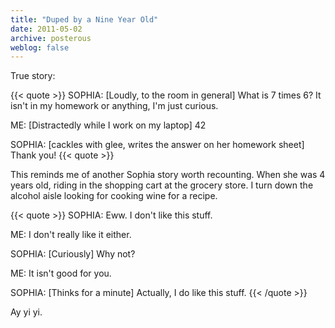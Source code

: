 ```yaml
---
title: "Duped by a Nine Year Old"
date: 2011-05-02
archive: posterous
weblog: false
---
```


True story:

{{< quote >}}
SOPHIA: [Loudly, to the room in general] What is 7 times 6? It isn't in my homework or anything, I'm just curious.

ME: [Distractedly while I work on my laptop] 42

SOPHIA: [cackles with glee, writes the answer on her homework sheet] Thank you!
{{< quote >}}

This reminds me of another Sophia story worth recounting. When she was 4 years old, riding in the shopping cart at the grocery store. I turn down the alcohol aisle looking for cooking wine for a recipe.

{{< quote >}}
SOPHIA: Eww. I don't like this stuff.

ME: I don't really like it either.

SOPHIA: [Curiously] Why not?

ME: It isn't good for you. 

SOPHIA: [Thinks for a minute] Actually, I do like this stuff.
{{< /quote >}}

Ay yi yi.

